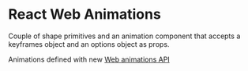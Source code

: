 # React Web Animations

Couple of shape primitives and an animation component that accepts a keyframes object and an options object as props.


Animations defined with new [Web animations API](https://developer.mozilla.org/en-US/docs/Web/API/Web_Animations_API)
